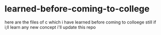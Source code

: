 # learned-before-coming-to-college
 here are the files of c which i have learned before coming to colloege
still if i;ll learn any new concept i'll update this repo 